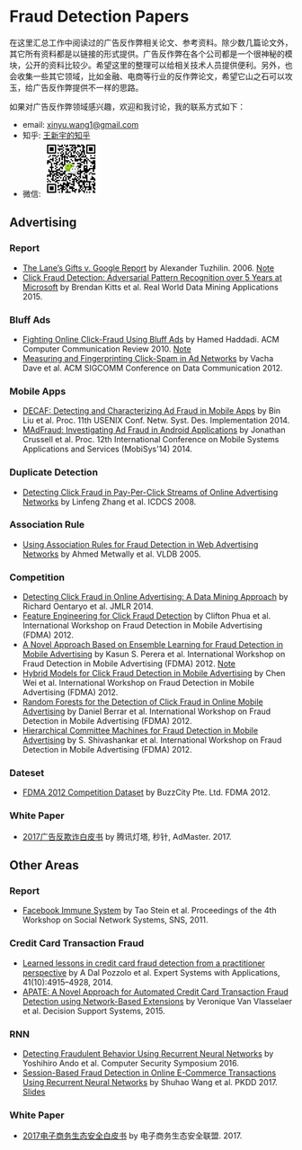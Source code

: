 # Fraud Detection Papers

在这里汇总工作中阅读过的广告反作弊相关论文、参考资料。除少数几篇论文外，其它所有资料都是以链接的形式提供。广告反作弊在各个公司都是一个很神秘的模块，公开的资料比较少。希望这里的整理可以给相关技术人员提供便利。另外，也会收集一些其它领域，比如金融、电商等行业的反作弊论文，希望它山之石可以攻玉，给广告反作弊提供不一样的思路。

如果对广告反作弊领域感兴趣，欢迎和我讨论，我的联系方式如下：

* email: xinyu.wang1@gmail.com
* 知乎: [王新宇的知乎](https://www.zhihu.com/people/master)
* 微信: ![](/image/wechat.jpg)

## Advertising

### Report
* [The Lane’s Gifts v. Google Report](/papers/Alexandr_Tuzhilin_Report.pdf) by Alexander Tuzhilin. 2006. [Note](/notes/lane-gifts-google-report.md)
* [Click Fraud Detection: Adversarial Pattern Recognition over 5 Years at Microsoft](http://www.appliedaisystems.com/papers/ClickQualitySystems54_LNCSFormat_clean.pdf) by Brendan Kitts et al. Real World Data Mining Applications 2015.

### Bluff Ads
* [Fighting Online Click-Fraud Using Bluff Ads](https://arxiv.org/pdf/1002.2353.pdf) by Hamed Haddadi. ACM Computer Communication Review 2010. [Note](/notes/fighting-online-click-fraud-using-bluff-ads.md)
* [Measuring and Fingerprinting Click-Spam in Ad Networks](http://www.cs.utexas.edu/users/yzhang/papers/clickspam-sigc12.pdf) by Vacha Dave et al. ACM SIGCOMM Conference on Data Communication 2012.

### Mobile Apps
* [DECAF: Detecting and Characterizing Ad Fraud in Mobile Apps](/papers/10.1.1.704.3668.pdf) by Bin Liu et al. Proc. 11th USENIX Conf. Netw. Syst. Des. Implementation 2014.
* [MAdFraud: Investigating Ad Fraud in Android Applications](https://pdfs.semanticscholar.org/f4b7/7a7f3c868b48a44c3480843aff22dc67df70.pdf) by Jonathan Crussell et al. Proc. 12th International Conference on Mobile Systems Applications and Services (MobiSys'14) 2014.

### Duplicate Detection
* [Detecting Click Fraud in Pay-Per-Click Streams of Online Advertising Networks](https://www.researchgate.net/profile/Linfeng_Zhang4/publication/4365107_Detecting_Click_Fraud_in_Pay-Per-Click_Streams_of_Online_Advertising_Networks/links/56f12ac908ae9a58a829435f.pdf) by Linfeng Zhang et al. ICDCS 2008.

### Association Rule
* [Using Association Rules for Fraud Detection in Web Advertising Networks](https://p2p.cs.ucsb.edu/research/tech_reports/reports/2005-13.pdf) by Ahmed Metwally et al. VLDB 2005.

### Competition
* [Detecting Click Fraud in Online Advertising: A Data Mining Approach](http://www.jmlr.org/papers/volume15/oentaryo14a/oentaryo14a.pdf) by Richard Oentaryo et al. JMLR 2014.
* [Feature Engineering for Click Fraud Detection](http://research.larc.smu.edu.sg/fdma2012/doc/FirstWinner-Starrystarrynight-Paper.pdf) by Clifton Phua et al. International Workshop on Fraud Detection in Mobile Advertising (FDMA) 2012.
* [A Novel Approach Based on Ensemble Learning for Fraud Detection in Mobile Advertising](http://research.larc.smu.edu.sg/fdma2012/doc/SecondWinner-TeamMasdar-Paper.pdf) by Kasun S. Perera et al. International Workshop on Fraud Detection in Mobile Advertising (FDMA) 2012. [Note](/notes/novel-approach-based-on-ensemble-learning-fraud-detection-mobile-advertising.md)
* [Hybrid Models for Click Fraud Detection in Mobile Advertising](http://research.larc.smu.edu.sg/fdma2012/doc/ThirdWinner-DB2-Paper.pdf) by Chen Wei et al. International Workshop on Fraud Detection in Mobile Advertising (FDMA) 2012.
* [Random Forests for the Detection of Click Fraud in Online Mobile Advertising](http://research.larc.smu.edu.sg/fdma2012/doc/FirstRunnerUp-Tea-Paper.pdf) by Daniel Berrar et al. International Workshop on Fraud Detection in Mobile Advertising (FDMA) 2012.
* [Hierarchical Committee Machines for Fraud Detection in Mobile Advertising](http://research.larc.smu.edu.sg/fdma2012/doc/SecondRunnerUp-Kites-Paper.pdf) by S. Shivashankar et al. International Workshop on Fraud Detection in Mobile Advertising (FDMA) 2012.

### Dateset
* [FDMA 2012 Competition Dataset](https://docs.google.com/file/d/0B77LA4oEl-AQTGRHSVNMczJhVTg) by BuzzCity Pte. Ltd. FDMA 2012.

### White Paper
* [2017广告反欺诈白皮书](https://3gimg.qq.com/mig_op/beacon/download/baipishu.pdf) by 腾讯灯塔, 秒针, AdMaster. 2017.

## Other Areas

### Report
* [Facebook Immune System](https://css.csail.mit.edu/6.858/2012/readings/facebook-immune.pdf) by Tao Stein et al. Proceedings of the 4th Workshop on Social Network Systems, SNS, 2011.

### Credit Card Transaction Fraud
* [Learned lessons in credit card fraud detection from a practitioner perspective](http://www.ulb.ac.be/di/map/adalpozz/pdf/FraudDetectionPaper_8.pdf) by A Dal Pozzolo et al. Expert Systems with Applications, 41(10):4915–4928, 2014.
* [APATE: A Novel Approach for Automated Credit Card Transaction Fraud Detection using Network-Based Extensions](https://lirias.kuleuven.be/bitstream/123456789/496406/1/APATE.pdf) by Veronique Van Vlasselaer et al. Decision Support Systems, 2015.

### RNN
* [Detecting Fraudulent Behavior Using Recurrent Neural Networks](http://lab.iisec.ac.jp/~tanaka_lab/images/pdf/kennkyukai/kennkyukai-2016-10.pdf) by Yoshihiro Ando et al. Computer Security Symposium 2016.
* [Session-Based Fraud Detection in Online E-Commerce Transactions Using Recurrent Neural Networks](http://iiis.tsinghua.edu.cn/~weixu/files/SWang_ECMLPKDD_2017.pdf) by Shuhao Wang et al. PKDD 2017. [Slides](http://iiis.tsinghua.edu.cn/~weixu/files/SWang_ECMLPKDD_2017_Slides.pdf)

### White Paper
* [2017电子商务生态安全白皮书](http://hchdownload.oss-cn-hangzhou.aliyuncs.com/%E4%BC%9A%E8%AE%AE%E6%96%87%E6%A1%A3/2017%E7%94%B5%E5%AD%90%E5%95%86%E5%8A%A1%E7%94%9F%E6%80%81%E5%AE%89%E5%85%A8%E7%99%BD%E7%9A%AE%E4%B9%A6.pdf) by 电子商务生态安全联盟. 2017.